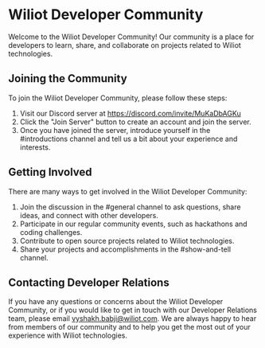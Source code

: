 # Wiliot Developer Community
Welcome to the Wiliot Developer Community! Our community is a place for developers to learn, share, and collaborate on projects related to Wiliot technologies.

## Joining the Community
To join the Wiliot Developer Community, please follow these steps:

1. Visit our Discord server at https://discord.com/invite/MuKaDbAGKu
2. Click the "Join Server" button to create an account and join the server.
3. Once you have joined the server, introduce yourself in the #introductions channel and tell us a bit about your experience and interests.

## Getting Involved
There are many ways to get involved in the Wiliot Developer Community:

1. Join the discussion in the #general channel to ask questions, share ideas, and connect with other developers.
2. Participate in our regular community events, such as hackathons and coding challenges.
3. Contribute to open source projects related to Wiliot technologies.
4. Share your projects and accomplishments in the #show-and-tell channel.

## Contacting Developer Relations
If you have any questions or concerns about the Wiliot Developer Community, or if you would like to get in touch with our Developer Relations team, please email vyshakh.babji@wiliot.com. We are always happy to hear from members of our community and to help you get the most out of your experience with Wiliot technologies.